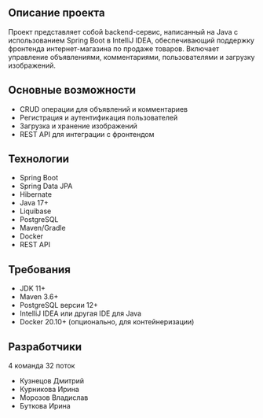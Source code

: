 ## Описание проекта
Проект представляет собой backend-сервис,
написанный на Java с использованием Spring Boot в 
IntelliJ IDEA, обеспечивающий поддержку фронтенда 
интернет-магазина по продаже товаров. 
Включает управление объявлениями, комментариями, 
пользователями и загрузку изображений.

## Основные возможности
- CRUD операции для объявлений и комментариев
- Регистрация и аутентификация пользователей
- Загрузка и хранение изображений
- REST API для интеграции с фронтендом

## Технологии
- Spring Boot
- Spring Data JPA
- Hibernate
- Java 17+
- Liquibase
- PostgreSQL
- Maven/Gradle
- Docker
- REST API

## Требования
- JDK 11+
- Maven 3.6+
- PostgreSQL версии 12+
- IntelliJ IDEA или другая IDE для Java
- Docker 20.10+ (опционально, для контейнеризации)

## Разработчики
4 команда 32 поток
- Кузнецов Дмитрий
- Курникова Ирина
- Морозов Владислав
- Буткова Ирина
